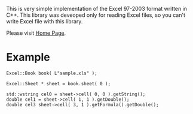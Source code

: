 This is very simple implementation of the Excel 97-2003 format written in C++. This library was deveoped only for reading Excel files, so you can't write Excel file with this library.

Please visit [Home Page](http://igor-mironchik.besaba.com/projects/readexcel.html).

# Example #

```
Excel::Book book( L"sample.xls" );

Excel::Sheet * sheet = book.sheet( 0 );

std::wstring cel0 = sheet->cell( 0, 0 ).getString();
double cel1 = sheet->cell( 1, 1 ).getDouble();
double cel3 sheet->cell( 3, 1 ).getFormula().getDouble();
```